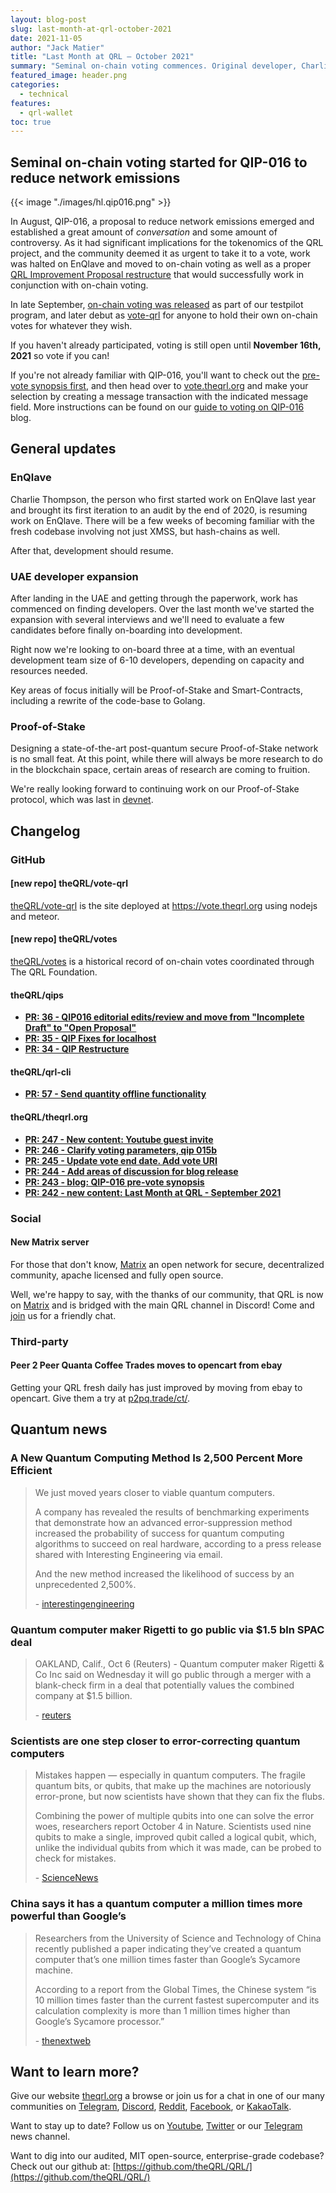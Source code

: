 ```yaml
---
layout: blog-post
slug: last-month-at-qrl-october-2021
date: 2021-11-05
author: "Jack Matier"
title: "Last Month at QRL — October 2021"
summary: "Seminal on-chain voting commences. Original developer, Charlie, resumes development on EnQlave, and UAE developer expansion kicks off"
featured_image: header.png
categories:
  - technical
features:
  - qrl-wallet
toc: true
---
```



## Seminal on-chain voting started for QIP-016 to reduce network emissions

{{< image "./images/hl.qip016.png" >}}

In August, QIP-016, a proposal to reduce network emissions emerged and established a great amount of *conversation* and some amount of controversy. As it had significant implications for the tokenomics of the QRL project, and the community deemed it as urgent to take it to a vote, work was halted on EnQlave and moved to on-chain voting as well as a proper [QRL Improvement Proposal restructure](https://github.com/theQRL/qips/pull/34) that would successfully work in conjunction with on-chain voting.

In late September, [on-chain voting was released](/blog/decentralized-on-chain-voting-enters-public-testing/) as part of our testpilot program, and later debut as [vote-qrl](https://github.com/theQRL/vote-qrl/) for anyone to hold their own on-chain votes for whatever they wish.

If you haven't already participated, voting is still open until **November 16th, 2021** so vote if you can!

If you're not already familiar with QIP-016, you'll want to check out the [pre-vote synopsis first](/blog/qip016-reduce-emission-rate-of-the-network-prevote-synopsis/), and then head over to [vote.theqrl.org](https://vote.theqrl.org/) and make your selection by creating a message transaction with the indicated message field. More instructions can be found on our [guide to voting on QIP-016](/blog/guide-to-voting-on-qip-016/) blog.

## General updates

### EnQlave

Charlie Thompson, the person who first started work on EnQlave last year and brought its first iteration to an audit by the end of 2020, is resuming work on EnQlave. There will be a few weeks of becoming familiar with the fresh codebase involving not just XMSS, but hash-chains as well.

After that, development should resume.

### UAE developer expansion

After landing in the UAE and getting through the paperwork, work has commenced on finding developers. Over the last month we've started the expansion with several interviews and we'll need to evaluate a few candidates before finally on-boarding into development. 

Right now we're looking to on-board three at a time, with an eventual development team size of 6-10 developers, depending on capacity and resources needed.

Key areas of focus initially will be Proof-of-Stake and Smart-Contracts, including a rewrite of the code-base to Golang.

### Proof-of-Stake

Designing a state-of-the-art post-quantum secure Proof-of-Stake network is no small feat. At this point, while there will always be more research to do in the blockchain space, certain areas of research are coming to fruition.

We're really looking forward to continuing work on our Proof-of-Stake protocol, which was last in [devnet](/blog/project-zond-qrls-proof-of-stake-code-is-released-to-the-public/).


## Changelog

### GitHub

#### [new repo] theQRL/vote-qrl

[theQRL/vote-qrl](https://github.com/theQRL/vote-qrl/) is the site deployed at https://vote.theqrl.org using nodejs and meteor.

#### [new repo] theQRL/votes

[theQRL/votes](https://github.com/theQRL/votes/) is a historical record of on-chain votes coordinated through The QRL Foundation.

#### theQRL/qips

- **[PR: 36 - QIP016 editorial edits/review and move from "Incomplete Draft" to "Open Proposal"](https://github.com/theQRL/qips/pull/36)**
- **[PR: 35 - QIP Fixes for localhost](https://github.com/theQRL/qips/pull/35)**
- **[PR: 34 - QIP Restructure](https://github.com/theQRL/qips/pull/34)**

#### theQRL/qrl-cli

- **[PR: 57 - Send quantity offline functionality](https://github.com/theQRL/qrl-cli/pull/57)**

#### theQRL/theqrl.org

- **[PR: 247 - New content: Youtube guest invite](https://github.com/theQRL/theqrl.org/pull/247)**
- **[PR: 246 - Clarify voting parameters, qip 015b](https://github.com/theQRL/theqrl.org/pull/246)**
- **[PR: 245 - Update vote end date. Add vote URI](https://github.com/theQRL/theqrl.org/pull/245)**
- **[PR: 244 - Add areas of discussion for blog release](https://github.com/theQRL/theqrl.org/pull/245)**
- **[PR: 243 - blog: QIP-016 pre-vote synopsis](https://github.com/theQRL/theqrl.org/pull/243)**
- **[PR: 242 - new content: Last Month at QRL - September 2021](https://github.com/theQRL/theqrl.org/pull/241)**

### Social

#### New Matrix server

For those that don't know, [Matrix](https://matrix.org/) an open network for secure, decentralized community, apache licensed and fully open source. 

Well, we're happy to say, with the thanks of our community, that QRL is now on [Matrix](https://matrix.org/) and is bridged with the main QRL channel in Discord! Come and [join](https://matrix.to/#/#theqrl:matrix.org) us for a friendly chat.

### Third-party

#### Peer 2 Peer Quanta Coffee Trades moves to opencart from ebay

Getting your QRL fresh daily has just improved by moving from ebay to opencart. Give them a try at [p2pq.trade/ct/](https://p2pq.trade/ct/index.php?route=product/category&path=59).

## Quantum news

### A New Quantum Computing Method Is 2,500 Percent More Efficient

> We just moved years closer to viable quantum computers.
>
> A company has revealed the results of benchmarking experiments that demonstrate how an advanced error-suppression method increased the probability of success for quantum computing algorithms to succeed on real hardware, according to a press release shared with Interesting Engineering via email.
>
> And the new method increased the likelihood of success by an unprecedented 2,500%.
> 
> \- [interestingengineering](https://interestingengineering.com/a-new-quantum-computing-method-is-2500-percent-more-efficient)

### Quantum computer maker Rigetti to go public via $1.5 bln SPAC deal

> OAKLAND, Calif., Oct 6 (Reuters) - Quantum computer maker Rigetti & Co Inc said on Wednesday it will go public through a merger with a blank-check firm in a deal that potentially values the combined company at $1.5 billion.
> 
> \- [reuters](https://www.reuters.com/technology/quantum-computer-maker-rigetti-go-public-via-15-bln-spac-deal-2021-10-06/)


### Scientists are one step closer to error-correcting quantum computers

> Mistakes happen — especially in quantum computers. The fragile quantum bits, or qubits, that make up the machines are notoriously error-prone, but now scientists have shown that they can fix the flubs.
> 
> Combining the power of multiple qubits into one can solve the error woes, researchers report October 4 in Nature. Scientists used nine qubits to make a single, improved qubit called a logical qubit, which, unlike the individual qubits from which it was made, can be probed to check for mistakes.
>
> \- [ScienceNews](https://www.sciencenews.org/article/quantum-computer-error-correction-multiple-qubits-detect-mistakes)

### China says it has a quantum computer a million times more powerful than Google’s 

> Researchers from the University of Science and Technology of China recently published a paper indicating they’ve created a quantum computer that’s one million times faster than Google’s Sycamore machine.
>
> According to a report from the Global Times, the Chinese system “is 10 million times faster than the current fastest supercomputer and its calculation complexity is more than 1 million times higher than Google’s Sycamore processor.”
> 
> \- [thenextweb](https://thenextweb.com/news/china-says-has-quantum-computer-1-million-times-more-powerful-googles)

## Want to learn more?

Give our website [theqrl.org](https://theqrl.org/) a browse or join us for a chat in one of our many communities on [Telegram](https://t.me/QRLedgerOfficial), [Discord](https://discord.gg/jBT6BEp), [Reddit](https://www.reddit.com/r/qrl), [Facebook](https://www.facebook.com/theqrl/), or [KakaoTalk](https://open.kakao.com/o/gffKNhWb). 

Want to stay up to date? Follow us on [Youtube](https://www.youtube.com/c/QRLedger), [Twitter](https://twitter.com/qrledger) or our [Telegram](https://t.me/TheQRLedger) news channel.

Want to dig into our audited, MIT open-source, enterprise-grade codebase? Check out our github at: [https://github.com/theQRL/QRL/](https://github.com/theQRL/QRL/)